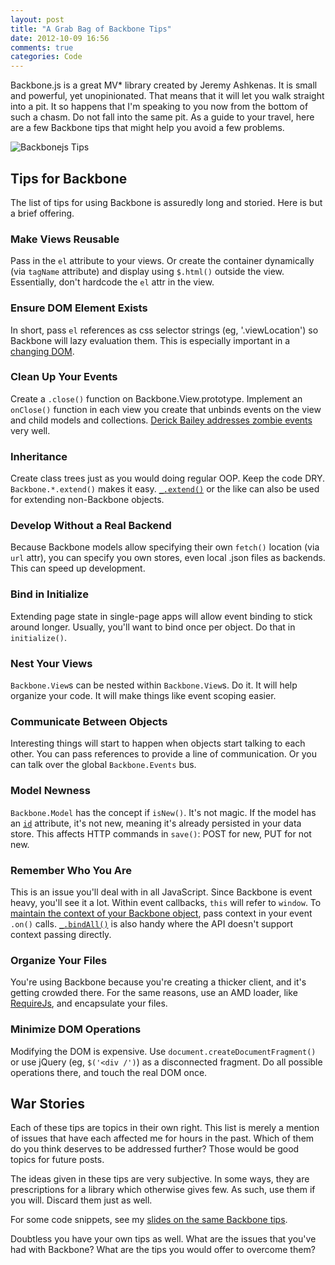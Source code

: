 ```yaml
---
layout: post
title: "A Grab Bag of Backbone Tips"
date: 2012-10-09 16:56
comments: true
categories: Code
---
```


Backbone.js is a great MV* library created by Jeremy Ashkenas.  It is small and powerful, yet unopinionated.  That means that it will let you walk straight into a pit.  It so happens that I'm speaking to you now from the bottom of such a chasm.  Do not fall into the same pit.  As a guide to your travel, here are a few Backbone tips that might help you avoid a few problems.

![Backbonejs Tips](http://i.imgur.com/yXrC3.png)

<!--more-->

## Tips for Backbone

The list of tips for using Backbone is assuredly long and storied.  Here is but a brief offering.

### Make Views Reusable

Pass in the `el` attribute to your views.  Or create the container dynamically (via `tagName` attribute) and display using `$.html()` outside the view.  Essentially, don't hardcode the `el` attr in the view.

### Ensure DOM Element Exists

In short, pass `el` references as css selector strings (eg, '.viewLocation') so Backbone will lazy evaluation them.  This is especially important in a [changing DOM](http://rockycode.com/blog/backbone-views-dynamic-dom/).

### Clean Up Your Events

Create a `.close()` function on Backbone.View.prototype.  Implement an `onClose()` function in each view you create that unbinds events on the view and child models and collections.  [Derick Bailey addresses zombie events](http://lostechies.com/derickbailey/2011/09/15/zombies-run-managing-page-transitions-in-backbone-apps/) very well.

### Inheritance

Create class trees just as you would doing regular OOP.  Keep the code DRY.  `Backbone.*.extend()` makes it easy.  [`_.extend()`](http://underscorejs.org/#extend) or the like can also be used for extending non-Backbone objects.

### Develop Without a Real Backend

Because Backbone models allow specifying their own `fetch()` location (via `url` attr), you can specify you own stores, even local .json files as backends.  This can speed up development.

### Bind in Initialize

Extending page state in single-page apps will allow event binding to stick around longer.  Usually, you'll want to bind once per object.  Do that in `initialize()`.

### Nest Your Views

`Backbone.View`s can be nested within `Backbone.View`s.  Do it.  It will help organize your code.  It will make things like event scoping easier.

### Communicate Between Objects

Interesting things will start to happen when objects start talking to each other.  You can pass references to provide a line of communication.  Or you can talk over the global `Backbone.Events` bus.

### Model Newness

`Backbone.Model` has the concept if `isNew()`.  It's not magic.  If the model has an [`id`](http://backbonejs.org/#Model-idAttribute) attribute, it's not new, meaning it's already persisted in your data store.  This affects HTTP commands in `save()`: POST for new, PUT for not new.

### Remember Who You Are

This is an issue you'll deal with in all JavaScript.  Since Backbone is event heavy, you'll see it a lot.  Within event callbacks, `this` will refer to `window`.  To [maintain the context of your Backbone object](http://backbonejs.org/#FAQ-this), pass context in your event `.on()` calls.  [`_.bindAll()`](http://underscorejs.org/#bindAll) is also handy where the API doesn't support context passing directly.

### Organize Your Files

You're using Backbone because you're creating a thicker client, and it's getting crowded there.  For the same reasons, use an AMD loader, like [RequireJs](http://requirejs.org/docs/start.html), and encapsulate your files.

### Minimize DOM Operations

Modifying the DOM is expensive.  Use `document.createDocumentFragment()` or use jQuery (eg, `$('<div /')`) as a disconnected fragment.  Do all possible operations there, and touch the real DOM once.

## War Stories

Each of these tips are topics in their own right.  This list is merely a mention of issues that have each affected me for hours in the past.  Which of them do you think deserves to be addressed further?  Those would be good topics for future posts.

The ideas given in these tips are very subjective.  In some ways, they are prescriptions for a library which otherwise gives few.  As such, use them if you will.  Discard them just as well.

For some code snippets, see my [slides on the same Backbone tips](http://jaketrent.github.com/vertebrae-preso/).

Doubtless you have your own tips as well.  What are the issues that you've had with Backbone?  What are the tips you would offer to overcome them?
